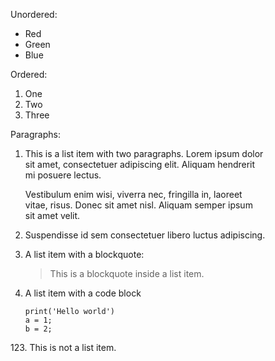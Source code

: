Unordered:

- Red
- Green
- Blue

Ordered:

1. One
2. Two
3. Three

Paragraphs:

1. This is a list item with two paragraphs. Lorem ipsum dolor  
sit amet, consectetuer adipiscing elit. Aliquam hendrerit  
mi posuere lectus.

    Vestibulum enim wisi, viverra nec, fringilla in, laoreet  
vitae, risus. Donec sit amet nisl. Aliquam semper ipsum  
sit amet velit.

2. Suspendisse id sem consectetuer libero luctus adipiscing.

3. A list item with a blockquote:

    > This is a blockquote
    > inside a list item.

4. A list item with a code block

       print('Hello world')
       a = 1;
       b = 2;


123\. This is not a list item.